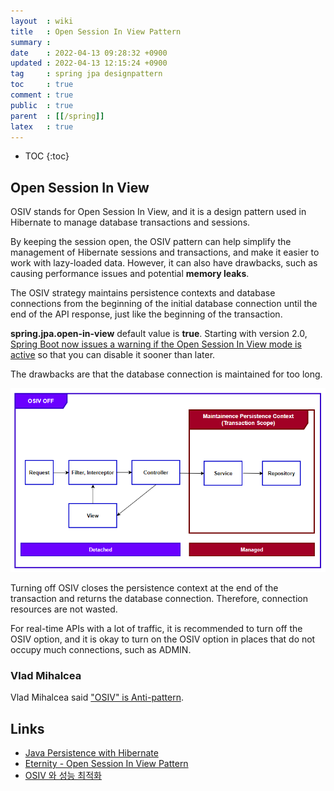 ```yaml
---
layout  : wiki
title   : Open Session In View Pattern
summary : 
date    : 2022-04-13 09:28:32 +0900
updated : 2022-04-13 12:15:24 +0900
tag     : spring jpa designpattern
toc     : true
comment : true
public  : true
parent  : [[/spring]]
latex   : true
---
```

* TOC
{:toc}

## Open Session In View

OSIV stands for Open Session In View, and it is a design pattern used in Hibernate to manage database transactions and sessions.

By keeping the session open, the OSIV pattern can help simplify the management of Hibernate sessions and transactions, and make it easier to work with lazy-loaded data. However, it can also have drawbacks, such as causing performance issues and potential __memory leaks__.

The OSIV strategy maintains persistence contexts and database connections from the beginning of the initial database connection until the end of the API response, just like the beginning of the transaction.

__spring.jpa.open-in-view__ default value is __true__.  Starting with version 2.0, [Spring Boot now issues a warning if the Open Session In View mode is active](https://github.com/spring-projects/spring-boot/issues/7107) so that you can disable it sooner than later.

The drawbacks are that the database connection is maintained for too long.

![](/resource/wiki/spring-jpa-osiv/osiv.png)

Turning off OSIV closes the persistence context at the end of the transaction and returns the database connection. Therefore, connection resources are not wasted.

For real-time APIs with a lot of traffic, it is recommended to turn off the OSIV option, and it is okay to turn on the OSIV option in places that do not occupy much connections, such as ADMIN.

### Vlad Mihalcea

Vlad Mihalcea said ["OSIV" is Anti-pattern](https://vladmihalcea.com/the-open-session-in-view-anti-pattern/).

## Links

- [Java Persistence with Hibernate](https://hoclaptrinhdanang.com/downloads/pdf/spring/Java%20Persistence%20with%20Hibernate.pdf)
- [Eternity - Open Session In View Pattern](http://pds19.egloos.com/pds/201106/28/18/Open_Session_In_View_Pattern.pdf)
- [OSIV 와 성능 최적화](https://catsbi.oopy.io/eedf92ff-8834-458d-86e4-0ed2e01b5971)